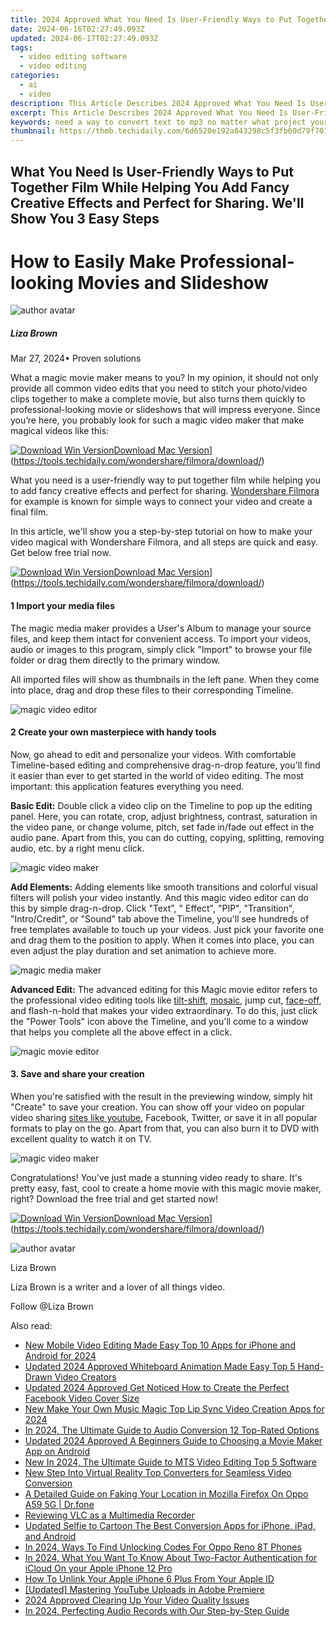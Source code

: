```yaml
---
title: 2024 Approved What You Need Is User-Friendly Ways to Put Together Film While Helping You Add Fancy Creative Effects and Perfect for Sharing. Well Show You 3 Easy Steps
date: 2024-06-16T02:27:49.093Z
updated: 2024-06-17T02:27:49.093Z
tags: 
  - video editing software
  - video editing
categories: 
  - ai
  - video
description: This Article Describes 2024 Approved What You Need Is User-Friendly Ways to Put Together Film While Helping You Add Fancy Creative Effects and Perfect for Sharing. Well Show You 3 Easy Steps
excerpt: This Article Describes 2024 Approved What You Need Is User-Friendly Ways to Put Together Film While Helping You Add Fancy Creative Effects and Perfect for Sharing. Well Show You 3 Easy Steps
keywords: need a way to convert text to mp3 no matter what project youre working on this article should help you on your way,this article shows how to add skin smoother effect with 3 steps in final cut pro as well as other editors,are you looking forward to edit the videos for youtube or edit some family videos this professional and easy to use avi editor will always help you out,what you need is user friendly ways to put together film while helping you add fancy creative effects and perfect for sharing well show you 3 easy steps,this tutorial will show you how to apply effects like the fade in fade out and crossfade to your audio clips using the final cut pro,want amazing opening effects today we will share with you 20 best places that are free to download title intro templates for adobe premiere pro,want to learn more about the aiff file format read this article where we tell you everything you need to know
thumbnail: https://thmb.techidaily.com/6d6520e192a843298c5f3fb60d79f701e9d849b7c957109090842f5892749c79.jpg
---
```


## What You Need Is User-Friendly Ways to Put Together Film While Helping You Add Fancy Creative Effects and Perfect for Sharing. We'll Show You 3 Easy Steps

# How to Easily Make Professional-looking Movies and Slideshow

![author avatar](https://lh5.googleusercontent.com/-AIMmjowaFs4/AAAAAAAAAAI/AAAAAAAAABc/Y5UmwDaI7HU/s250-c-k/photo.jpg)

##### Liza Brown

 Mar 27, 2024• Proven solutions

What a magic movie maker means to you? In my opinion, it should not only provide all common video edits that you need to stitch your photo/video clips together to make a complete movie, but also turns them quickly to professional-looking movie or slideshows that will impress everyone. Since you’re here, you probably look for such a magic video maker that make magical videos like this:

[![Download Win Version](https://images.wondershare.com/filmora/guide/download-btn-win.jpg)](https://tools.techidaily.com/wondershare/filmora/download/)[Download Mac Version](https://images.wondershare.com/filmora/guide/download-btn-mac.jpg)](https://tools.techidaily.com/wondershare/filmora/download/)

What you need is a user-friendly way to put together film while helping you to add fancy creative effects and perfect for sharing. [Wondershare Filmora](https://tools.techidaily.com/wondershare/filmora/download/) for example is known for simple ways to connect your video and create a final film.

In this article, we'll show you a step-by-step tutorial on how to make your video magical with Wondershare Filmora, and all steps are quick and easy. Get below free trial now.

[![Download Win Version](https://images.wondershare.com/filmora/guide/download-btn-win.jpg)](https://tools.techidaily.com/wondershare/filmora/download/)[Download Mac Version](https://images.wondershare.com/filmora/guide/download-btn-mac.jpg)](https://tools.techidaily.com/wondershare/filmora/download/)

#### 1 Import your media files

The magic media maker provides a User's Album to manage your source files, and keep them intact for convenient access. To import your videos, audio or images to this program, simply click "Import" to browse your file folder or drag them directly to the primary window.

All imported files will show as thumbnails in the left pane. When they come into place, drag and drop these files to their corresponding Timeline.

![magic video editor](https://images.wondershare.com/filmora/article-images/video-editor-main-interface-1.jpg)

#### 2 Create your own masterpiece with handy tools

Now, go ahead to edit and personalize your videos. With comfortable Timeline-based editing and comprehensive drag-n-drop feature, you'll find it easier than ever to get started in the world of video editing. The most important: this application features everything you need.

**Basic Edit:** Double click a video clip on the Timeline to pop up the editing panel. Here, you can rotate, crop, adjust brightness, contrast, saturation in the video pane, or change volume, pitch, set fade in/fade out effect in the audio pane. Apart from this, you can do cutting, copying, splitting, removing audio, etc. by a right menu click.

![magic video maker ](https://images.wondershare.com/filmora/article-images/rotate-filmora-9-win.jpg)

**Add Elements:**  Adding elements like smooth transitions and colorful visual filters will polish your video instantly. And this magic video editor can do this by simple drag-n-drop. Click "Text", " Effect", "PIP", "Transition", "Intro/Credit", or "Sound" tab above the Timeline, you'll see hundreds of free templates available to touch up your videos. Just pick your favorite one and drag them to the position to apply. When it comes into place, you can even adjust the play duration and set animation to achieve more.

![magic media maker ](https://images.wondershare.com/filmora/article-images/adjust-text-9.jpg)

**Advanced Edit:** The advanced editing for this Magic movie editor refers to the professional video editing tools like [tilt-shift](https://tools.techidaily.com/wondershare/filmora/download/), [mosaic](https://tools.techidaily.com/wondershare/filmora/download/), jump cut, [face-off](https://tools.techidaily.com/wondershare/filmora/download/), and flash-n-hold that makes your video extraordinary. To do this, just click the "Power Tools" icon above the Timeline, and you'll come to a window that helps you complete all the above effect in a click.

![magic movie editor](https://images.wondershare.com/filmora/article-images/filmora9-face-off.jpg)

#### 3. Save and share your creation

When you're satisfied with the result in the previewing window, simply hit "Create" to save your creation. You can show off your video on popular video sharing [sites like youtube](https://www.wondershare.com/download-streaming-media/top-video-sharing-sites.html), Facebook, Twitter, or save it in all popular formats to play on the go. Apart from that, you can also burn it to DVD with excellent quality to watch it on TV.

![magic video maker](https://images.wondershare.com/filmora/article-images/filmora9-export-options.jpg)

Congratulations! You've just made a stunning video ready to share. It's pretty easy, fast, cool to create a home movie with this magic movie maker, right? Download the free trial and get started now!

[![Download Win Version](https://images.wondershare.com/filmora/guide/download-btn-win.jpg)](https://tools.techidaily.com/wondershare/filmora/download/)[Download Mac Version](https://images.wondershare.com/filmora/guide/download-btn-mac.jpg)](https://tools.techidaily.com/wondershare/filmora/download/)

![author avatar](https://lh5.googleusercontent.com/-AIMmjowaFs4/AAAAAAAAAAI/AAAAAAAAABc/Y5UmwDaI7HU/s250-c-k/photo.jpg)

Liza Brown

Liza Brown is a writer and a lover of all things video.

Follow @Liza Brown

<span class="atpl-alsoreadstyle">Also read:</span>
<div><ul>
<li><a href="https://smart-video-editing.techidaily.com/new-mobile-video-editing-made-easy-top-10-apps-for-iphone-and-android-for-2024/"><u>New Mobile Video Editing Made Easy Top 10 Apps for iPhone and Android for 2024</u></a></li>
<li><a href="https://smart-video-editing.techidaily.com/updated-2024-approved-whiteboard-animation-made-easy-top-5-hand-drawn-video-creators/"><u>Updated 2024 Approved Whiteboard Animation Made Easy Top 5 Hand-Drawn Video Creators</u></a></li>
<li><a href="https://smart-video-editing.techidaily.com/updated-2024-approved-get-noticed-how-to-create-the-perfect-facebook-video-cover-size/"><u>Updated 2024 Approved Get Noticed How to Create the Perfect Facebook Video Cover Size</u></a></li>
<li><a href="https://smart-video-editing.techidaily.com/new-make-your-own-music-magic-top-lip-sync-video-creation-apps-for-2024/"><u>New Make Your Own Music Magic Top Lip Sync Video Creation Apps for 2024</u></a></li>
<li><a href="https://smart-video-editing.techidaily.com/in-2024-the-ultimate-guide-to-audio-conversion-12-top-rated-options/"><u>In 2024, The Ultimate Guide to Audio Conversion 12 Top-Rated Options</u></a></li>
<li><a href="https://smart-video-editing.techidaily.com/updated-2024-approved-a-beginners-guide-to-choosing-a-movie-maker-app-on-android/"><u>Updated 2024 Approved A Beginners Guide to Choosing a Movie Maker App on Android</u></a></li>
<li><a href="https://smart-video-editing.techidaily.com/new-in-2024-the-ultimate-guide-to-mts-video-editing-top-5-software/"><u>New In 2024, The Ultimate Guide to MTS Video Editing Top 5 Software</u></a></li>
<li><a href="https://smart-video-editing.techidaily.com/new-step-into-virtual-reality-top-converters-for-seamless-video-conversion/"><u>New Step Into Virtual Reality Top Converters for Seamless Video Conversion</u></a></li>
<li><a href="https://location-fake.techidaily.com/a-detailed-guide-on-faking-your-location-in-mozilla-firefox-on-oppo-a59-5g-drfone-by-drfone-virtual-android/"><u>A Detailed Guide on Faking Your Location in Mozilla Firefox On Oppo A59 5G | Dr.fone</u></a></li>
<li><a href="https://screen-capture.techidaily.com/reviewing-vlc-as-a-multimedia-recorder/"><u>Reviewing VLC as a Multimedia Recorder</u></a></li>
<li><a href="https://ai-video-tools.techidaily.com/updated-selfie-to-cartoon-the-best-conversion-apps-for-iphone-ipad-and-android/"><u>Updated Selfie to Cartoon The Best Conversion Apps for iPhone, iPad, and Android</u></a></li>
<li><a href="https://sim-unlock.techidaily.com/in-2024-ways-to-find-unlocking-codes-for-oppo-reno-8t-phones-by-drfone-android/"><u>In 2024, Ways To Find Unlocking Codes For Oppo Reno 8T Phones</u></a></li>
<li><a href="https://activate-lock.techidaily.com/in-2024-what-you-want-to-know-about-two-factor-authentication-for-icloud-on-your-apple-iphone-12-pro-by-drfone-ios/"><u>In 2024, What You Want To Know About Two-Factor Authentication for iCloud On your Apple iPhone 12 Pro</u></a></li>
<li><a href="https://apple-account.techidaily.com/how-to-unlink-your-apple-iphone-6-plus-from-your-apple-id-by-drfone-ios/"><u>How To Unlink Your Apple iPhone 6 Plus From Your Apple ID</u></a></li>
<li><a href="https://facebook-record-videos.techidaily.com/updated-mastering-youtube-uploads-in-adobe-premiere/"><u>[Updated] Mastering YouTube Uploads in Adobe Premiere</u></a></li>
<li><a href="https://youtube-video-recordings.techidaily.com/2024-approved-clearing-up-your-video-quality-issues/"><u>2024 Approved  Clearing Up Your Video Quality Issues</u></a></li>
<li><a href="https://vp-tips.techidaily.com/in-2024-perfecting-audio-records-with-our-step-by-step-guide/"><u>In 2024, Perfecting Audio Records with Our Step-by-Step Guide</u></a></li>
</ul></div>

<ins class="adsbygoogle"
      style="display:block"
      data-ad-client="ca-pub-7571918770474297"
      data-ad-slot="8358498916"
      data-ad-format="auto"
      data-full-width-responsive="true"></ins>